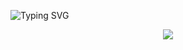 ![Typing SVG](http://readme-typing-svg.herokuapp.com/?font=JetBrains+Mono&pause=1000&color=FFFFFF&random=false&width=435&lines=Haiiiii+I'm+gnukeith.)


<p align="center">
  <img src="https://media.giphy.com/media/l0Iye29H39h7qVbgY/giphy.gif">
</p>